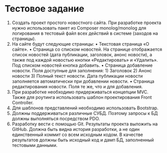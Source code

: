 # Тестовое задание
1. Создать проект простого новостного сайта. При разработке проекта нужно использовать пакет из Composer monolog/monolog для логирования в тестовый файл всех действий в системе (заходов на страницы).
2. На сайте будут следующие страницы:
    • Текстовая страница «О сайте». 
    • Cтраница со списком новостей. На странице отображается список новостей (дата публикации, заголовок, анонс новости), а также под каждой новостью кнопки «Редактировать» и «Удалить». Под списком новостей кнопка добавить. 
    • Страница добавление новости. Поля доступные для заполнения: 1) Заголовок 2) Анонс новости 3) Полный текст новости. Дата публикации новости заполняется автоматически при добавлении новости.
    • Страница редактирования новости. Поля те же, что и для добавления.
3. При разработке необходимо придерживаться концепции MVC. Также для роутинга использовать шаблон проектирования Front Controller.
4. Для шаблонов представлений необходимо использовать Bootstrap.
5. Должны поддерживаться различные СУБД. Поэтому запросы к БД должны выполняться посредством PDO.
6. Разработку вести с помощью Git. Результаты проекта выложить на GitHub. Должна быть видна история разработки, а не один единственный коммит со всем исходным кодом. В качестве результатов должны быть исходный код и дамп БД, заполненный тестовыми данными.